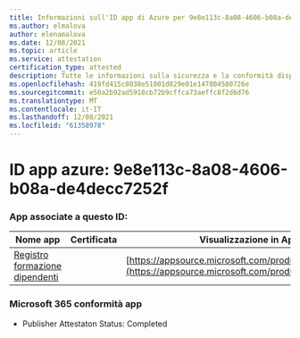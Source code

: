 ```yaml
---
title: Informazioni sull'ID app di Azure per 9e8e113c-8a08-4606-b08a-de4decc7252f
ms.author: elmalova
author: elenamalova
ms.date: 12/08/2021
ms.topic: article
ms.service: attestation
certification_type: attested
description: Tutte le informazioni sulla sicurezza e la conformità disponibili per 9e8e113c-8a08-4606-b08a-de4decc7252f.
ms.openlocfilehash: 419fd415c8038e51001d829e01e147804580726e
ms.sourcegitcommit: e50a2b92ad5918cb72b9cffca73aeffc8f2d6d76
ms.translationtype: MT
ms.contentlocale: it-IT
ms.lasthandoff: 12/08/2021
ms.locfileid: "61358978"
---
```

# <a name="azure-app-id-9e8e113c-8a08-4606-b08a-de4decc7252f"></a>ID app azure: 9e8e113c-8a08-4606-b08a-de4decc7252f


### <a name="apps-associated-with-this-id"></a>App associate a questo ID:
| **Nome app** | **Certificata** | **Visualizzazione in AppSource** |
|--------------|---------------|-----------------------|
| [Registro formazione dipendenti](https://docs.microsoft.com/microsoft-365-app-certification/forward/WA200001512) |  | [https://appsource.microsoft.com/product/office/WA200001512](https://appsource.microsoft.com/product/office/WA200001512) |

### <a name="microsoft-365-app-compliance-status"></a>Microsoft 365 conformità app
- Publisher Attestaton Status: Completed
